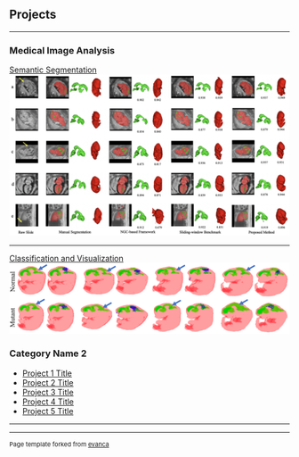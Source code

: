 ## Projects

---

### Medical Image Analysis

[Semantic Segmentation](/sample_page)
<img src="images/end-to-end3.png?raw=true"/>

---
[Classification and Visualization](/sample_page)
<img src="images/salient_map.png?raw=true"/>


### Category Name 2

- [Project 1 Title](http://example.com/)
- [Project 2 Title](http://example.com/)
- [Project 3 Title](http://example.com/)
- [Project 4 Title](http://example.com/)
- [Project 5 Title](http://example.com/)

---




---
<p style="font-size:11px">Page template forked from <a href="https://github.com/evanca/quick-portfolio">evanca</a></p>
<!-- Remove above link if you don't want to attibute -->
